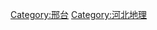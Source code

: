 [Category:邢台](https://zh.wikipedia.org/wiki/Category:邢台 "wikilink") [Category:河北地理](https://zh.wikipedia.org/wiki/Category:河北地理 "wikilink")